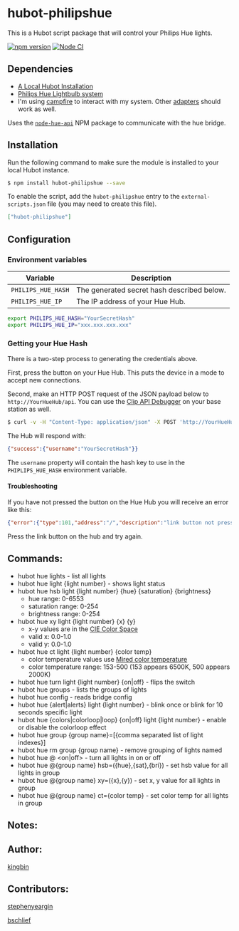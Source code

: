 # hubot-philipshue

This is a Hubot script package that will control your Philips Hue lights.

[![npm version](https://badge.fury.io/js/hubot-philipshue.svg)](http://badge.fury.io/js/hubot-philipshue) [![Node CI](https://github.com/kingbin/hubot-philipshue/actions/workflows/nodejs.yml/badge.svg)](https://github.com/kingbin/hubot-philipshue/actions/workflows/nodejs.yml)

## Dependencies

- [A Local Hubot Installation](https://github.com/github/hubot/blob/master/docs/README.md "A Local Hubot Installation")
- [Philips Hue Lightbulb system](https://www.meethue.com/en-US "Philips Hue Lightbulb system")
-	I'm using [campfire](https://campfirenow.com/ "campfire") to interact with my system. Other [adapters](https://github.com/github/hubot/blob/master/docs/adapters.md) should work as well.

Uses the [`node-hue-api`](https://github.com/peter-murray/node-hue-api "Node Hue API") NPM package to communicate with the hue bridge.

## Installation

Run the following command to make sure the module is installed to your local Hubot instance.

```bash
$ npm install hubot-philipshue --save
```

To enable the script, add the `hubot-philipshue` entry to the `external-scripts.json` file (you may need to create this file).

```json
["hubot-philipshue"]
```

## Configuration

### Environment variables

| Variable           | Description                                |
| ------------------ | ------------------------------------------ |
| `PHILIPS_HUE_HASH` | The generated secret hash described below. |
| `PHILIPS_HUE_IP`   | The IP address of your Hue Hub.            |

```bash
export PHILIPS_HUE_HASH="YourSecretHash"
export PHILIPS_HUE_IP="xxx.xxx.xxx.xxx"
```

### Getting your Hue Hash

There is a two-step process to generating the credentials above.

First, press the button on your Hue Hub. This puts the device in a mode to accept new connections.

Second, make an HTTP POST request of the JSON payload below to `http://YourHueHub/api`. You can use the [Clip API Debugger](http://www.developers.meethue.com/documentation/getting-started) on your base station as well.

```bash
$ curl -v -H "Content-Type: application/json" -X POST 'http://YourHueHub/api' -d '{"devicetype": "YourAppName"}'
```

The Hub will respond with:

```json
{"success":{"username":"YourSecretHash"}}
```

The `username` property will contain the hash key to use in the `PHIPLIPS_HUE_HASH` environment variable.

#### Troubleshooting

If you have not pressed the button on the Hue Hub you will receive an error like this:

```json
{"error":{"type":101,"address":"/","description":"link button not pressed"}}
```

Press the link button on the hub and try again.

## Commands:
-   hubot hue lights - list all lights
-   hubot hue light {light number}  - shows light status
-   hubot hue hsb light {light number} {hue} {saturation} {brightness} 
    - hue range: 0-6553
    - saturation range: 0-254
    - brightness range: 0-254
-   hubot hue xy light {light number} {x} {y} 
    - x-y values are in the [CIE Color Space](http://developers.meethue.com/coreconcepts.html#color_gets_more_complicated)
    - valid x: 0.0-1.0
    - valid y: 0.0-1.0
-   hubot hue ct light {light number} {color temp}
    - color temperature values use [Mired color temperature](http://en.wikipedia.org/wiki/Mired) 
    - color temperature range: 153-500 (153 appears 6500K, 500 appears 2000K)
-   hubot hue turn light {light number} {on|off} - flips the switch
-   hubot hue groups - lists the groups of lights
-   hubot hue config - reads bridge config
-   hubot hue {alert|alerts} light {light number} - blink once or blink for 10 seconds specific light
-   hubot hue {colors|colorloop|loop} {on|off} light {light number} - enable or disable the colorloop effect
-   hubot hue group {group name}=[{comma separated list of light indexes}]
-   hubot hue rm group {group name} - remove grouping of lights named <group name>
-   hubot hue @<group name> <on|off> - turn all lights in <group name> on or off
-   hubot hue @{group name} hsb=({hue},{sat},{bri}) - set hsb value for all lights in group
-   hubot hue @{group name} xy=({x},{y}) - set x, y value for all lights in group
-   hubot hue @{group name} ct={color temp} - set color temp for all lights in group

## Notes:

## Author:
   [kingbin](https://github.com/kingbin "kingbin")
   
## Contributors:
   [stephenyeargin](https://github.com/stephenyeargin "stephenyeargin")
   
   [bschlief](https://github.com/bschlief "bschlief")
